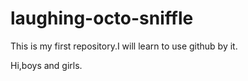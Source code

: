 # laughing-octo-sniffle
This is my first repository.I will learn to use  github by it.

Hi,boys and girls.
